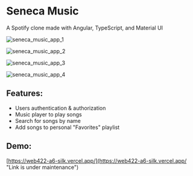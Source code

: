 # Seneca Music

A Spotify clone made with Angular, TypeScript, and Material UI 

![seneca_music_app_1](https://user-images.githubusercontent.com/59778930/139563524-83e99fa8-12b8-4b1a-beb4-ff8b66709436.PNG)

![seneca_music_app_2](https://user-images.githubusercontent.com/59778930/139563526-eca93c23-629d-4bad-932b-c45b638567f2.PNG)

![seneca_music_app_3](https://user-images.githubusercontent.com/59778930/139563533-0342c174-a369-4bba-97c2-9369e8c3c49f.PNG)

![seneca_music_app_4](https://user-images.githubusercontent.com/59778930/139563537-9acdd6ca-52e6-40fc-9863-1f62f3584a4f.PNG)

## Features:

- Users authentication & authorization
- Music player to play songs
- Search for songs by name
- Add songs to personal "Favorites" playlist

## Demo:
[https://web422-a6-silk.vercel.app/](https://web422-a6-silk.vercel.app/ "Link is under maintenance")
